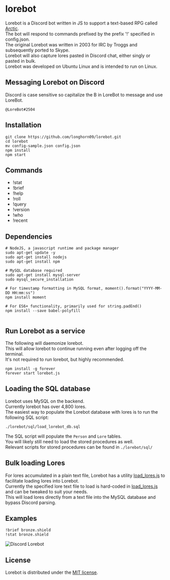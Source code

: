 # lorebot
Lorebot is a Discord bot written in JS to support a text-based RPG called [Arctic](http://mud.arctic.org).  
The bot will respond to commands prefixed by the prefix '!' specified in config.json.  
The original Lorebot was written in 2003 for IRC by Troggs and subsequently ported to Skype.  
Lorebot will also capture lores pasted in Discord chat, either singly or pasted in bulk.  
Lorebot was developed on Ubuntu Linux and is intended to run on Linux.

## Messaging Lorebot on Discord
Discord is case sensitive so capitalize the B in LoreBot to message and use LoreBot.
```
@LoreBot#2504
```

## Installation
```
git clone https://github.com/longhorn09/lorebot.git
cd lorebot
mv config-sample.json config.json
npm install
npm start
```



## Commands
* !stat
* !brief
* !help
* !roll
* !query
* !version
* !who  
* !recent

## Dependencies
```
# NodeJS, a javascript runtime and package manager
sudo apt-get update -y
sudo apt-get install nodejs
sudo apt-get install npm

# MySQL database required
sudo apt-get install mysql-server
sudo mysql_secure_installation

# For timestamp formatting in MySQL format, moment().format("YYYY-MM-DD HH:mm:ss")
npm install moment

# For ES6+ functionality, primarily used for string.padEnd()
npm install --save babel-polyfill


```

## Run Lorebot as a service

The following will daemonize lorebot.  
This will allow lorebot to continue running even after logging off the terminal.  
It's not required to run lorebot, but highly recommended. 

```
npm install -g forever
forever start lorebot.js
```
## Loading the SQL database

Lorebot uses MySQL on the backend.   
Currently lorebot has over 4,800 lores.   
The easiest way to populate the Lorebot database with lores is to run the following SQL script:  

```./lorebot/sql/load_lorebot_db.sql```

The SQL script will populate the `Person` and `Lore` tables.      
You will likely still need to load the stored procedures as well.  
Relevant scripts for stored procedures can be found in `./lorebot/sql/`

## Bulk loading Lores

For lores accumulated in a plain text file, Lorebot has a utility [load_lores.js](load_lores.js) to facilitate loading lores into Lorebot.  
Currently the specified lore text file to load is hard-coded in [load_lores.js](load_lores.js) and can be tweaked to suit your needs.  
This will load lores directly from a text file into the MySQL database and bypass Discord parsing.  

## Examples
```
!brief bronze.shield
!stat bronze.shield
```
![Discord Lorebot](/lorebot.PNG?raw=true "Example of brief and stat")

## License
Lorebot is distributed under the [MIT license](https://github.com/longhorn09/lorebot/blob/master/LICENSE.md).
